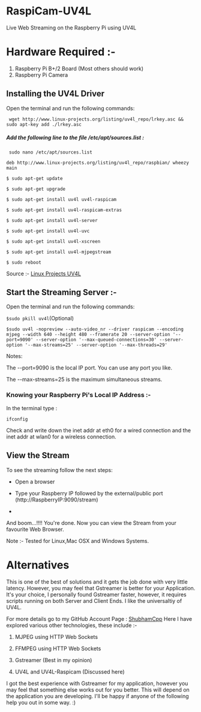 # RaspiCam-UV4L
Live Web Streaming on the Raspberry Pi using UV4L

# Hardware Required :-
1. Raspberry Pi B+/2 Board (Most others should work)
2. Raspberry Pi Camera

## Installing the UV4L Driver
Open the terminal and run the following commands:

` wget http://www.linux-projects.org/listing/uv4l_repo/lrkey.asc && sudo apt-key add ./lrkey.asc`

##### Add the following line to the file /etc/apt/sources.list :

` sudo nano /etc/apt/sources.list`

`deb http://www.linux-projects.org/listing/uv4l_repo/raspbian/ wheezy main`

`$ sudo apt-get update`

`$ sudo apt-get upgrade`

`$ sudo apt-get install uv4l uv4l-raspicam`

`$ sudo apt-get install uv4l-raspicam-extras`

`$ sudo apt-get install uv4l-server`

`$ sudo apt-get install uv4l-uvc`

`$ sudo apt-get install uv4l-xscreen`

`$ sudo apt-get install uv4l-mjpegstream`

`$ sudo reboot`

Source :- [Linux Projects UV4L](http://www.linux-projects.org/modules/sections/index.php?op=viewarticle&artid=14)

## Start the Streaming Server :-

Open the terminal and run the following commands:

` $sudo pkill uv4l `(Optional)

` $sudo uv4l -nopreview --auto-video_nr --driver raspicam --encoding mjpeg --width 640 --height 480 --framerate 20 --server-option '--port=9090' --server-option '--max-queued-connections=30' --server-option '--max-streams=25' --server-option '--max-threads=29' `

Notes:

The --port=9090 is the local IP port. You can use any port you like.

The --max-streams=25 is the maximum simultaneous streams.

### Knowing your Raspberry Pi's Local IP Address :-

In the terminal type :

` ifconfig `

Check and write down the inet addr at eth0 for a wired connection
                and the inet addr at wlan0 for a wireless connection.
                
  
  ## View the Stream
  
  
To see the streaming follow the next steps:

- Open a browser

- Type your Raspberry IP followed by the external/public port (http://RaspberryIP:9090/stream)
- 
And boom...!!!! You're done. Now you can view the Stream from your favourite Web Browser. 

Note :- Tested for Linux,Mac OSX and Windows Systems.

# Alternatives
This is one of the best of solutions and it gets the job done with very little latency. However, you may feel that Gstreamer is better for your Application. It's your choice, I personally found Gstreamer faster, however, it requires scripts running on both Server and Client Ends. I like the universaltiy of UV4L.

For more details go to my GitHub Account Page : [ShubhamCpp](https://github.com/ShubhamCpp)
Here I have explored various other technologies, these include :-

1. MJPEG using HTTP Web Sockets

2. FFMPEG using HTTP Web Sockets

3. Gstreamer (Best in my opinion)

4. UV4L and UV4L-Raspicam (Discussed here) 

I got the best experience with Gstreamer for my application, however you may feel that something else works out for you better. This will depend on the application you are developing. I'll be happy if anyone of the following help you out in some way. :)





